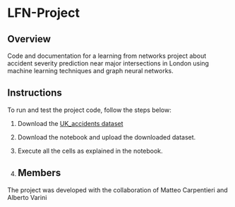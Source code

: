 # LFN-Project

## Overview

Code and documentation for a learning from networks project about accident severity prediction near major intersections in London using machine learning techniques and graph neural networks.

## Instructions

To run and test the project code, follow the steps below:

1. Download the [UK_accidents dataset](https://www.kaggle.com/datasets/devansodariya/road-accident-united-kingdom-uk-dataset?resource=download)
2. Download the notebook and upload the downloaded dataset.
3. Execute all the cells as explained in the notebook.

4. ## Members
The project was developed with the collaboration of Matteo Carpentieri and Alberto Varini

